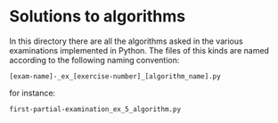 # Solutions to algorithms

In this directory there are all the algorithms asked in the various examinations implemented in Python. The files of this kinds are named according to the following naming convention:

```[exam-name]-_ex_[exercise-number]_[algorithm_name].py```

for instance:

 ```first-partial-examination_ex_5_algorithm.py```
